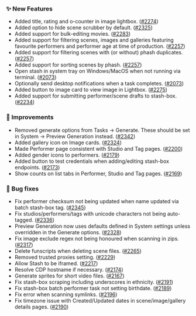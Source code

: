 ### ✨ New Features
* Added title, rating and o-counter in image lightbox. ([#2274](https://github.com/stashapp/stash/pull/2274))
* Added option to hide scene scrubber by default. ([#2325](https://github.com/stashapp/stash/pull/2325))
* Added support for bulk-editing movies. ([#2283](https://github.com/stashapp/stash/pull/2283))
* Added support for filtering scenes, images and galleries featuring favourite performers and performer age at time of production. ([#2257](https://github.com/stashapp/stash/pull/2257))
* Added support for filtering scenes with (or without) phash duplicates. ([#2257](https://github.com/stashapp/stash/pull/2257))
* Added support for sorting scenes by phash. ([#2257](https://github.com/stashapp/stash/pull/2257))
* Open stash in system tray on Windows/MacOS when not running via terminal. ([#2073](https://github.com/stashapp/stash/pull/2073))
* Optionally send desktop notifications when a task completes. ([#2073](https://github.com/stashapp/stash/pull/2073))
* Added button to image card to view image in Lightbox. ([#2275](https://github.com/stashapp/stash/pull/2275))
* Added support for submitting performer/scene drafts to stash-box. ([#2234](https://github.com/stashapp/stash/pull/2234))

### 🎨 Improvements
* Removed generate options from Tasks -> Generate. These should be set in System -> Preview Generation instead. ([#2342](https://github.com/stashapp/stash/pull/2342))
* Added gallery icon on Image cards. ([#2324](https://github.com/stashapp/stash/pull/2324))
* Made Performer page consistent with Studio and Tag pages. ([#2200](https://github.com/stashapp/stash/pull/2200))
* Added gender icons to performers. ([#2179](https://github.com/stashapp/stash/pull/2179))
* Added button to test credentials when adding/editing stash-box endpoints. ([#2173](https://github.com/stashapp/stash/pull/2173))
* Show counts on list tabs in Performer, Studio and Tag pages. ([#2169](https://github.com/stashapp/stash/pull/2169))

### 🐛 Bug fixes
* Fix performer checksum not being updated when name updated via batch stash-box tag. ([#2345](https://github.com/stashapp/stash/pull/2345))
* Fix studios/performers/tags with unicode characters not being auto-tagged. ([#2336](https://github.com/stashapp/stash/pull/2336))
* Preview Generation now uses defaults defined in System settings unless overridden in the Generate options. ([#2328](https://github.com/stashapp/stash/pull/2328)) 
* Fix image exclude regex not being honoured when scanning in zips. ([#2317](https://github.com/stashapp/stash/pull/2317))
* Delete funscripts when deleting scene files. ([#2265](https://github.com/stashapp/stash/pull/2265))
* Removed trusted proxies setting. ([#2229](https://github.com/stashapp/stash/pull/2229))
* Allow Stash to be iframed. ([#2217](https://github.com/stashapp/stash/pull/2217))
* Resolve CDP hostname if necessary. ([#2174](https://github.com/stashapp/stash/pull/2174))
* Generate sprites for short video files. ([#2167](https://github.com/stashapp/stash/pull/2167))
* Fix stash-box scraping including underscores in ethnicity. ([#2191](https://github.com/stashapp/stash/pull/2191))
* Fix stash-box batch performer task not setting birthdate. ([#2189](https://github.com/stashapp/stash/pull/2189))
* Fix error when scanning symlinks. ([#2196](https://github.com/stashapp/stash/issues/2196))
* Fix timezone issue with Created/Updated dates in scene/image/gallery details pages. ([#2190](https://github.com/stashapp/stash/pull/2190))

